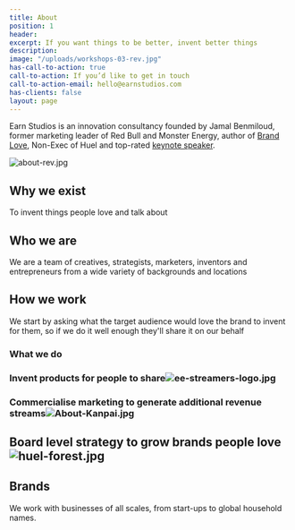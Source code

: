 ```yaml
---
title: About
position: 1
header: 
excerpt: If you want things to be better, invent better things
description: 
image: "/uploads/workshops-03-rev.jpg"
has-call-to-action: true
call-to-action: If you’d like to get in touch
call-to-action-email: hello@earnstudios.com
has-clients: false
layout: page
---
```


Earn Studios is an innovation consultancy founded by Jamal Benmiloud, former marketing leader of Red Bull and Monster Energy, author of [Brand Love](http://www.earnstudios.com/book), Non-Exec of Huel and top-rated [keynote speaker](https://www.jamalbenmiloud.com).

![about-rev.jpg](/uploads/about-rev.jpg)

## Why we exist

To invent things people love and talk about

## Who we are

We are a team of creatives, strategists, marketers, inventors and entrepreneurs from a wide variety of backgrounds and locations

## How we work

We start by asking what the target audience would love the brand to invent for them, so if we do it well enough they'll share it on our behalf

### What we do

### Invent products for people to share![ee-streamers-logo.jpg](/uploads/ee-streamers-logo.jpg)

### Commercialise marketing to generate additional revenue streams![About-Kanpai.jpg](/uploads/About-Kanpai.jpg)

## **Board level strategy to grow brands people love**![huel-forest.jpg](/uploads/huel-forest.jpg)

## **Brands**

We work with businesses of all scales, from start-ups to global household names.